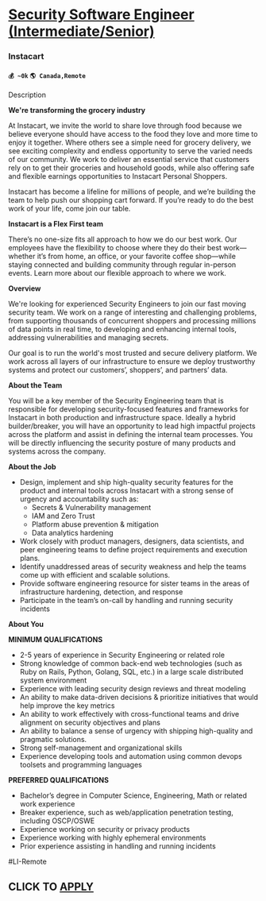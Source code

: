 # [Security Software Engineer (Intermediate/Senior)](https://www.remotewlb.com/apply/security-software-engineer-intermediate-senior)  
### Instacart  
#### `💰 ~0k` `🌎 Canada,Remote`  

Description

**We're transforming the grocery industry**

At Instacart, we invite the world to share love through food because we believe everyone should have access to the food they love and more time to enjoy it together. Where others see a simple need for grocery delivery, we see exciting complexity and endless opportunity to serve the varied needs of our community. We work to deliver an essential service that customers rely on to get their groceries and household goods, while also offering safe and flexible earnings opportunities to Instacart Personal Shoppers.

Instacart has become a lifeline for millions of people, and we’re building the team to help push our shopping cart forward. If you’re ready to do the best work of your life, come join our table.

**Instacart is a Flex First team**

There’s no one-size fits all approach to how we do our best work. Our employees have the flexibility to choose where they do their best work—whether it’s from home, an office, or your favorite coffee shop—while staying connected and building community through regular in-person events. Learn more about our flexible approach to where we work.

 **Overview**

We're looking for experienced Security Engineers to join our fast moving security team. We work on a range of interesting and challenging problems, from supporting thousands of concurrent shoppers and processing millions of data points in real time, to developing and enhancing internal tools, addressing vulnerabilities and managing secrets.

Our goal is to run the world's most trusted and secure delivery platform. We work across all layers of our infrastructure to ensure we deploy trustworthy systems and protect our customers’, shoppers’, and partners’ data.

**About the Team**

You will be a key member of the Security Engineering team that is responsible for developing security-focused features and frameworks for Instacart in both production and infrastructure space. Ideally a hybrid builder/breaker, you will have an opportunity to lead high impactful projects across the platform and assist in defining the internal team processes. You will be directly influencing the security posture of many products and systems across the company.

**About the Job**

  * Design, implement and ship high-quality security features for the product and internal tools across Instacart with a strong sense of urgency and accountability such as:
    * Secrets & Vulnerability management
    * IAM and Zero Trust
    * Platform abuse prevention & mitigation 
    * Data analytics hardening 
  * Work closely with product managers, designers, data scientists, and peer engineering teams to define project requirements and execution plans.
  * Identify unaddressed areas of security weakness and help the teams come up with efficient and scalable solutions.
  * Provide software engineering resource for sister teams in the areas of infrastructure hardening, detection, and response
  * Participate in the team’s on-call by handling and running security incidents

**About You**

**MINIMUM QUALIFICATIONS**

  * 2-5 years of experience in Security Engineering or related role
  * Strong knowledge of common back-end web technologies (such as Ruby on Rails, Python, Golang, SQL, etc.) in a large scale distributed system environment
  * Experience with leading security design reviews and threat modeling
  * An ability to make data-driven decisions & prioritize initiatives that would help improve the key metrics
  * An ability to work effectively with cross-functional teams and drive alignment on security objectives and plans
  * An ability to balance a sense of urgency with shipping high-quality and pragmatic solutions.
  * Strong self-management and organizational skills
  * Experience developing tools and automation using common devops toolsets and programming languages

**PREFERRED QUALIFICATIONS**

  * Bachelor’s degree in Computer Science, Engineering, Math or related work experience
  * Breaker experience, such as web/application penetration testing, including OSCP/OSWE
  * Experience working on security or privacy products
  * Experience working with highly ephemeral environments
  * Prior experience assisting in handling and running incidents

#LI-Remote

  
## CLICK TO [APPLY](https://www.remotewlb.com/apply/security-software-engineer-intermediate-senior)

